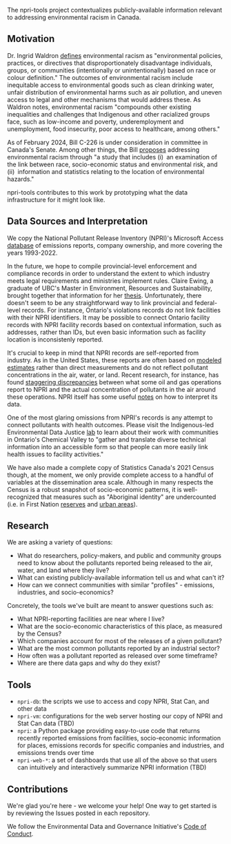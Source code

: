The npri-tools project contextualizes publicly-available information relevant to addressing environmental racism in Canada.

## Motivation
Dr. Ingrid Waldron [defines](https://en.ccunesco.ca/-/media/Files/Unesco/Resources/2020/07/EnvironmentalRacismCanada.pdf) environmental racism as "environmental policies, practices, or directives that disproportionately
disadvantage individuals, groups, or communities (intentionally or unintentionally) based on race or colour definition." The outcomes of environmental racism include inequitable access to environmental goods such as clean drinking water, unfair distribution of environmental harms such as air pollution, and uneven access to legal and other mechanisms that would address these. As Waldron notes, environmental racism "compounds other existing inequalities and challenges that Indigenous and other racialized groups face, such as low-income and poverty, underemployment and unemployment, food insecurity, poor access to healthcare, among others." 

As of February 2024, Bill C-226 is under consideration in committee in Canada's Senate. Among other things, the Bill [proposes](https://www.parl.ca/DocumentViewer/en/44-1/bill/C-226/third-reading) addressing environmental racism through "a study that includes (i) an examination of the link between race, socio-economic status and environmental risk, and (ii) information and statistics relating to the location of environmental hazards." 

npri-tools contributes to this work by prototyping what the data infrastructure for it might look like.

## Data Sources and Interpretation
We copy the National Pollutant Release Inventory (NPRI)'s Microsoft Access [database](https://open.canada.ca/data/en/dataset/06022cc0-a31e-4b4c-850d-d4dccda5f3ac) of emissions reports, company ownership, and more covering the years 1993-2022.

In the future, we hope to compile provincial-level enforcement and compliance records in order to understand the extent to which industry meets legal requirements and ministries implement rules. Claire Ewing, a graduate of UBC's Master in Environment, Resources and Sustainability, brought together that information for her [thesis](https://open.library.ubc.ca/soa/cIRcle/collections/ubctheses/24/items/1.0402474?o=16). Unfortunately, there doesn't seem to be any straightforward way to link provincial and federal-level records. For instance, Ontario's violations records do not link facilities with their NPRI identifiers. It may be possible to connect Ontario facility records with NPRI facility records based on contextual information, such as addresses, rather than IDs, but even basic information such as facility location is inconsistenly reported.

It's crucial to keep in mind that NPRI records are self-reported from industry. As in the United States, these reports are often based on [modeled estimates](https://propublica.org/article/whats-polluting-the-air-not-even-the-epa-can-say) rather than direct measurements and do not reflect pollutant concentrations in the air, water, or land. Recent research, for instance, has found [staggering discrepancies](https://www.cbc.ca/news/science/alberta-oilsands-research-emissions-1.7093626) between what some oil and gas operations report to NPRI and the actual concentration of pollutants in the air around these operations. NPRI itself has some useful [notes](https://www.canada.ca/en/environment-climate-change/services/national-pollutant-release-inventory/using-interpreting-data.html) on how to interpret its data. 

One of the most glaring omissions from NPRI's records is any attempt to connect pollutants with health outcomes. Please visit the Indigenous-led Environmental Data Justice [lab](https://technoscienceunit.org/people/lab/) to learn about their work with communities in Ontario's Chemical Valley to "gather and translate diverse technical information into an accessible form so that people can more easily link health issues to facility activities." 

We have also made a complete copy of Statistics Canada's 2021 Census though, at the moment, we only provide complete access to a handful of variables at the dissemination area scale. Although in many respects the Census is a robust snapshot of socio-economic patterns, it is well-recognized that measures such as "Aboriginal identity" are undercounted (i.e. in First Nation [reserves](https://www.cbc.ca/news/canada/north/indigenous-gaps-census-1.6419156) and [urban areas](https://www.cbc.ca/news/canada/toronto/toronto-urban-indigenous-census-1.6192449)).

## Research
We are asking a variety of questions:
- What do researchers, policy-makers, and public and community groups need to know about the pollutants reported being released to the air, water, and land where they live?
- What can existing publicly-available information tell us and what can't it?
- How can we connect communities with similar "profiles" - emissions, industries, and socio-economics?

Concretely, the tools we've built are meant to answer questions such as:
- What NPRI-reporting facilities are near where I live?
- What are the socio-economic characteristics of this place, as measured by the Census?
- Which companies account for most of the releases of a given pollutant?
- What are the most common pollutants reported by an industrial sector?
- How often was a pollutant reported as released over some timeframe?
- Where are there data gaps and why do they exist?

## Tools
- `npri-db`: the scripts we use to access and copy NPRI, Stat Can, and other data
- `npri-vm`: configurations for the web server hosting our copy of NPRI and Stat Can data (TBD)
- `npri`: a Python package providing easy-to-use code that returns recently reported emissions from facilities, socio-economic information for places, emissions records for specific companies and industries, and emissions trends over time
- `npri-web-*`: a set of dashboards that use all of the above so that users can intuitively and interactively summarize NPRI information (TBD)

## Contributions
We're glad you're here - we welcome your help! One way to get started is by reviewing the Issues posted in each repository.

We follow the Environmental Data and Governance Initiative's [Code of Conduct](https://docs.google.com/document/d/1zqFPVjQ__x3tfcSlir-jeO7O-mcCh4oKyNNlJEpJMOU/edit#heading=h.2453p0hjle5m).

